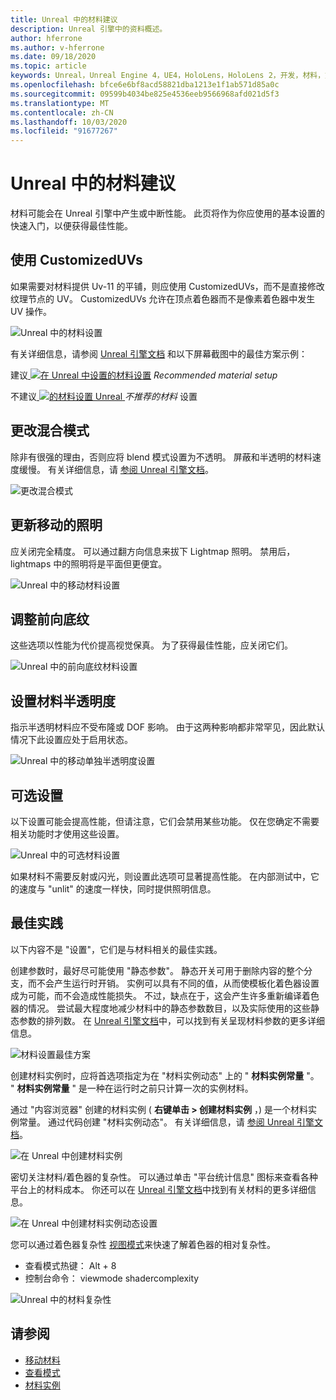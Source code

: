 ```yaml
---
title: Unreal 中的材料建议
description: Unreal 引擎中的资料概述。
author: hferrone
ms.author: v-hferrone
ms.date: 09/18/2020
ms.topic: article
keywords: Unreal，Unreal Engine 4，UE4，HoloLens，HoloLens 2，开发，材料，文档，指南，功能，全息影像，游戏开发
ms.openlocfilehash: bfce6e6bf8acd58821dba1213e1f1ab571d85a0c
ms.sourcegitcommit: 09599b4034be825e4536eeb9566968afd021d5f3
ms.translationtype: MT
ms.contentlocale: zh-CN
ms.lasthandoff: 10/03/2020
ms.locfileid: "91677267"
---
```

# <a name="material-recommendations-in-unreal"></a>Unreal 中的材料建议

材料可能会在 Unreal 引擎中产生或中断性能。 此页将作为你应使用的基本设置的快速入门，以便获得最佳性能。

## <a name="using-customizeduvs"></a>使用 CustomizedUVs

如果需要对材料提供 Uv-11 的平铺，则应使用 CustomizedUVs，而不是直接修改纹理节点的 UV。 CustomizedUVs 允许在顶点着色器而不是像素着色器中发生 UV 操作。 

![Unreal 中的材料设置](images/unreal-materials-img-01c.png)

有关详细信息，请参阅 [Unreal 引擎文档](https://docs.unrealengine.com/Platforms/Mobile/Materials/index.html) 和以下屏幕截图中的最佳方案示例：

建议[ ![ 在 Unreal ](images/unreal-materials-img-01.png) 中设置的材料设置](images/unreal-materials-img-01.png#lightbox) 
 *Recommended material setup*

不建议[ ![ 的材料设置 Unreal ](images/unreal-materials-img-01b.png) ](images/unreal-materials-img-01b.png#lightbox) 
 *不推荐的材料* 设置

## <a name="changing-blend-mode"></a>更改混合模式

除非有很强的理由，否则应将 blend 模式设置为不透明。 屏蔽和半透明的材料速度缓慢。 有关详细信息，请 [参阅 Unreal 引擎文档](https://docs.unrealengine.com/Platforms/Mobile/Materials/index.html)。

![更改混合模式](images/unreal-materials-img-02.jpg)

## <a name="updating-lighting-for-mobile"></a>更新移动的照明

应关闭完全精度。 可以通过翻方向信息来拔下 Lightmap 照明。 禁用后，lightmaps 中的照明将是平面但更便宜。

![Unreal 中的移动材料设置](images/unreal-materials-img-03.jpg)

## <a name="adjusting-forward-shading"></a>调整前向底纹

这些选项以性能为代价提高视觉保真。 为了获得最佳性能，应关闭它们。

![Unreal 中的前向底纹材料设置](images/unreal-materials-img-04.jpg)

## <a name="setting-material-translucency"></a>设置材料半透明度

指示半透明材料应不受布隆或 DOF 影响。 由于这两种影响都非常罕见，因此默认情况下此设置应处于启用状态。

![Unreal 中的移动单独半透明度设置](images/unreal-materials-img-05.jpg)

## <a name="optional-settings"></a>可选设置

以下设置可能会提高性能，但请注意，它们会禁用某些功能。 仅在您确定不需要相关功能时才使用这些设置。

![Unreal 中的可选材料设置](images/unreal-materials-img-06.jpg)

如果材料不需要反射或闪光，则设置此选项可显著提高性能。 在内部测试中，它的速度与 "unlit" 的速度一样快，同时提供照明信息。

## <a name="best-practices"></a>最佳实践

以下内容不是 "设置"，它们是与材料相关的最佳实践。

创建参数时，最好尽可能使用 "静态参数"。 静态开关可用于删除内容的整个分支，而不会产生运行时开销。 实例可以具有不同的值，从而使模板化着色器设置成为可能，而不会造成性能损失。 不过，缺点在于，这会产生许多重新编译着色器的情况。 尝试最大程度地减少材料中的静态参数数目，以及实际使用的这些静态参数的排列数。 在 [Unreal 引擎文档](https://docs.unrealengine.com/Engine/Rendering/Materials/ExpressionReference/Parameters/index.html#staticswitchparameter)中，可以找到有关呈现材料参数的更多详细信息。

![材料设置最佳方案](images/unreal-materials-img-07.jpg)

创建材料实例时，应将首选项指定为在 "材料实例动态" 上的 " **材料实例常量** "。 " **材料实例常量** " 是一种在运行时之前只计算一次的实例材料。

通过 "内容浏览器" 创建的材料实例 ( **右键单击 > 创建材料实例** ，) 是一个材料实例常量。 通过代码创建 "材料实例动态"。 有关详细信息，请 [参阅 Unreal 引擎文档](https://docs.unrealengine.com/Engine/Rendering/Materials/MaterialInstances/index.html)。

![在 Unreal 中创建材料实例](images/unreal-materials-img-08.png)

密切关注材料/着色器的复杂性。 可以通过单击 "平台统计信息" 图标来查看各种平台上的材料成本。 你还可以在 [Unreal 引擎文档](https://docs.unrealengine.com/Platforms/Mobile/Materials/index.html)中找到有关材料的更多详细信息。

![在 Unreal 中创建材料实例动态设置](images/unreal-materials-img-09.png)

您可以通过着色器复杂性 [视图模式](https://docs.unrealengine.com/Engine/UI/LevelEditor/Viewports/ViewModes/index.html)来快速了解着色器的相对复杂性。

* 查看模式热键： Alt + 8
* 控制台命令： viewmode shadercomplexity

![Unreal 中的材料复杂性](images/unreal-materials-img-10.png)

## <a name="see-also"></a>请参阅
* [移动材料](https://docs.unrealengine.com/Platforms/Mobile/Materials/index.html)
* [查看模式](https://docs.unrealengine.com/Engine/UI/LevelEditor/Viewports/ViewModes/index.html)
* [材料实例](https://docs.unrealengine.com/Engine/Rendering/Materials/MaterialInstances/index.html)
